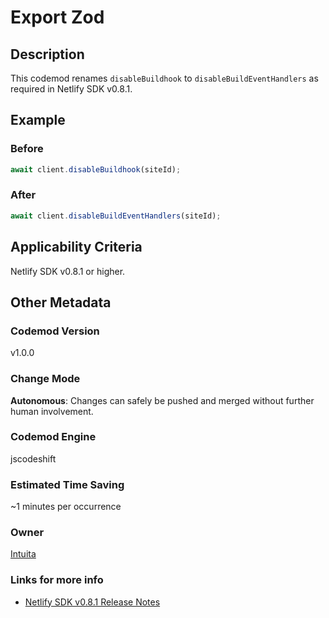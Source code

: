 # Export Zod

## Description

This codemod renames `disableBuildhook` to `disableBuildEventHandlers` as required in Netlify SDK v0.8.1.

## Example

### Before

```jsx
await client.disableBuildhook(siteId);
```

### After

```jsx
await client.disableBuildEventHandlers(siteId);
```

## Applicability Criteria

Netlify SDK v0.8.1 or higher.

## Other Metadata

### Codemod Version

v1.0.0

### Change Mode

**Autonomous**: Changes can safely be pushed and merged without further human involvement.

### **Codemod Engine**

jscodeshift

### Estimated Time Saving

~1 minutes per occurrence

### Owner

[Intuita](https://github.com/intuita-inc)

### Links for more info

- [Netlify SDK v0.8.1 Release Notes](https://sdk.netlify.com/release-notes/#081)

